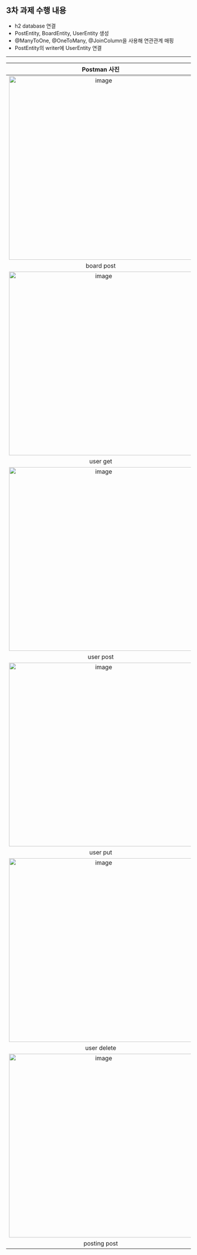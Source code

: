 ## 3차 과제 수행 내용
- h2 database 연결
- PostEntity, BoardEntity, UserEntity 생성
- @ManyToOne, @OneToMany, @JoinColumn을 사용해 연관관계 매핑
- PostEntity의 writer에 UserEntity 연결

---

|Postman 사진|h2 Database 모습|
|:-:|:-:|
|<img width="500" alt="image" src="https://user-images.githubusercontent.com/75655613/157242910-436646b8-94e0-4388-a7c5-a4f90769d5e5.png">|<img width="500" alt="image" src="https://user-images.githubusercontent.com/75655613/157243015-5028ded8-5346-4eea-b4db-a294ec5935f3.png">|
|board post|board database|
|<img width="500" alt="image" src="https://user-images.githubusercontent.com/75655613/157244817-a6c4fa41-35e6-4aac-9e9a-130618d716c6.png">|<img width="500" alt="image" src="https://user-images.githubusercontent.com/75655613/157244862-6d9b646d-45b2-4422-bd6e-52df8a36733e.png">|
|user get|user database|
|<img width="500" alt="image" src="https://user-images.githubusercontent.com/75655613/157243394-f3ab5da1-ca4d-4286-9644-1d8c56ecad1b.png">|<img width="500" alt="image" src="https://user-images.githubusercontent.com/75655613/157243483-d1ab6fde-2876-48a8-b278-7db2e13ea4e7.png">|
|user post|user database|
|<img width="500" alt="image" src="https://user-images.githubusercontent.com/75655613/157243704-c9c2d56a-0e28-4957-8dfc-757567fb23de.png">|<img width="500" alt="image" src="https://user-images.githubusercontent.com/75655613/157243752-76a70a17-ad3a-41e0-893b-7cdf5c751b66.png">|
|user put|user database|
|<img width="500" alt="image" src="https://user-images.githubusercontent.com/75655613/157243886-23fa4826-b715-4c30-8a82-48ee9785133f.png">|<img width="500" alt="image" src="https://user-images.githubusercontent.com/75655613/157243953-ff72f971-1625-48ad-b2e4-c296d386667e.png">|
|user delete|user database|
|<img width="500" alt="image" src="https://user-images.githubusercontent.com/75655613/157244527-8f7caa59-22d1-4c88-8f00-edf68c15dfc8.png">|<img width="500" alt="image" src="https://user-images.githubusercontent.com/75655613/157244635-78a0b8a0-e145-48f1-85ea-508a97e37e8d.png">|
|posting post|posting databse|
